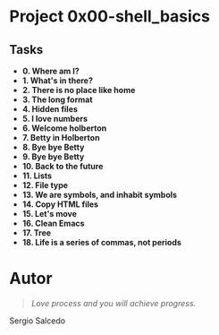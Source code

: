 # Project 0x00-shell_basics

## Tasks

- **0. Where am I?**
- **1. What's in there?**
- **2. There is no place like home**
- **3. The long format**
- **4. Hidden files**
- **5. I love numbers** 
- **6. Welcome holberton**
- **7. Betty in Holberton**
- **8. Bye bye Betty**
- **9. Bye bye Betty**
- **10. Back to the future**
- **11. Lists**
- **12. File type**
- **13. We are symbols, and inhabit symbols**
- **14. Copy HTML files**
- **15. Let's move**
- **16. Clean Emacs**
- **17. Tree**
- **18. Life is a series of commas, not periods**

Autor
==============

> *Love process and you will achieve progress.*

Sergio Salcedo

